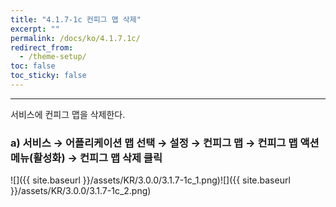 ```yaml
---
title: "4.1.7-1c 컨피그 맵 삭제"
excerpt: ""
permalink: /docs/ko/4.1.7.1c/
redirect_from:
  - /theme-setup/
toc: false
toc_sticky: false
---
```


---
서비스에 컨피그 맵을 삭제한다.

### a\) 서비스 → 어플리케이션 맵 선택 → 설정 → 컨피그 맵 → 컨피그 맵 액션메뉴\(활성화\) →  컨피그 맵 삭제 클릭
![]({{ site.baseurl }}/assets/KR/3.0.0/3.1.7-1c_1.png)![]({{ site.baseurl }}/assets/KR/3.0.0/3.1.7-1c_2.png)
